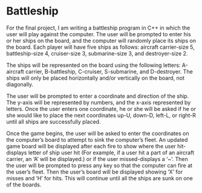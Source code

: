 # Battleship

For the final project, I am writing a battleship program in C++ in which the user will play against the computer. The user will be prompted to enter his or her ships on the board, and the computer will randomly place its ships on the board. Each player will have five ships as follows: aircraft carrier-size 5, battleship-size 4, cruiser-size 3, submarine-size 3, and destroyer-size 2.  

The ships will be represented on the board using the following letters: A-aircraft carrier, B-battleship, C-cruiser, S-submarine, and D-destroyer. The ships will only be placed horizontally and/or vertically on the board, not diagonally. 

The user will be prompted to enter a coordinate and direction of the ship. The y-axis will be represented by numbers, and the x-axis represented by letters. Once the user enters one coordinate, he or she will be asked if he or she would like to place the next coordinates up-U, down-D, left-L, or right-R until all ships are successfully placed. 

Once the game begins, the user will be asked to enter the coordinates on the computer’s board to attempt to sink the computer’s fleet. An updated game board will be displayed after each fire to show where the user hit-displays letter of ship user hit (For example, if a user hit a part of an aircraft carrier, an ‘A’ will be displayed.) or if the user missed-displays a ‘~’.  Then the user will be prompted to press any key so that the computer can fire at the user’s fleet. Then the user’s board will be displayed showing ‘X’ for misses and ‘H’ for hits. This will continue until all the ships are sunk on one of the boards. 